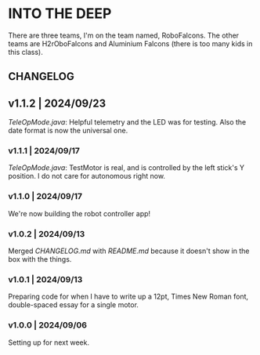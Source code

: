 # INTO THE DEEP

There are three teams, I'm on the team named, RoboFalcons.
The other teams are H2rOboFalcons and Aluminium Falcons (there is too many kids in this class).

## CHANGELOG

## v1.1.2 | 2024/09/23

*TeleOpMode.java*: Helpful telemetry and the LED was for testing.
Also the date format is now the universal one.

### v1.1.1 | 2024/09/17

*TeleOpMode.java*: TestMotor is real, and is controlled by the left stick's Y position.
I do not care for autonomous right now.

### v1.1.0 | 2024/09/17

We're now building the robot controller app!

### v1.0.2 | 2024/09/13

Merged *CHANGELOG.md* with *README.md* because it doesn't show in the box with the things.

### v1.0.1 | 2024/09/13

Preparing code for when I have to write up a 12pt, Times New Roman font, double-spaced essay for a single motor.

### v1.0.0 | 2024/09/06

Setting up for next week.
